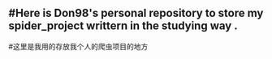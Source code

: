 #Here is Don98's personal repository to store my spider_project writtern in the studying way . 
----------------------------------
#这里是我用的存放我个人的爬虫项目的地方

